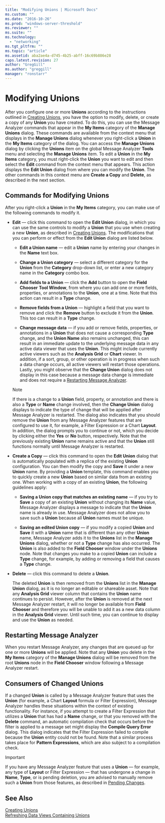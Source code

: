 ```yaml
---
title: "Modifying Unions | Microsoft Docs"
ms.custom: ""
ms.date: "2016-10-26"
ms.prod: "windows-server-threshold"
ms.reviewer: ""
ms.suite: ""
ms.technology: 
  - "networking"
ms.tgt_pltfrm: ""
ms.topic: "article"
ms.assetid: aba2ae4a-d745-4b25-abff-16c69b886e28
caps.latest.revision: 27
author: "GregGill"
ms.author: "greggill"
manager: "ronstarr"
---
```

# Modifying Unions
After you configure one or more **Unions** according to the instructions outlined in [Creating Unions](../messageanalyzer_content/creating-unions.md), you have the option to modify, delete, or create a copy of any **Union** you have created. To do this, you can use the Message Analyzer  commands that appear in the **My Items** category of the **Manage Unions** dialog. These commands are available from the context menu that displays in the **Manage Unions** dialog whenever you right-click a **Union** in the **My Items** category of the dialog. You can access the **Manage Unions** dialog by clicking the **Unions** item on the global Message Analyzer **Tools** menu and selecting the **Manage Unions** item. To edit a **Union** in the **My Items** category, you must right-click the **Union** you want to edit and then select the **Edit** command from the context menu that appears. This action displays the **Edit Union** dialog from where you can modify the **Union**. The other commands in this context menu are **Create a Copy** and **Delete**, as described in the next section.  
  
## Commands for Modifying Unions  
 After you right-click a **Union** in the **My Items** category, you can make use of the following commands to modify it.  
  
-   **Edit** — click this command to open the **Edit Union** dialog, in which you can use the same controls to modify a **Union** that you use when creating a new **Union**, as described in [Creating Unions](../messageanalyzer_content/creating-unions.md). The modifications that you can perform or effect from the **Edit Union** dialog are listed below.  
  
    -   **Edit a Union name** — edit a **Union** name by entering your changes in the **Name** text box.  
  
    -   **Change a Union category** — select a different category for the **Union** from the **Category** drop-down list, or enter a new category name in the **Category** combo box.  
  
    -   **Add fields to a Union** — click the **Add** button to open the **Field Chooser** **Tool Window**, from where you can add one or more fields, properties, or annotations to the **Union**, one at a time. Note that this action can result in a **Type** change.  
  
    -   **Remove fields from a Union** — highlight a field that you want to remove and click the **Remove** button to exclude it from the **Union**. This too can result in a **Type** change.  
  
    -   **Change message data** — if you add or remove fields, properties, or annotations in a **Union** that does not cause a corresponding **Type** change, and the **Union Name** also remains unchanged, this can result in an immediate update to the underlying message data in any active data viewer that uses the **Union**. This might include currently active viewers such as the **Analysis Grid** or **Chart** viewer. In addition, if a sort, group, or other operation is in progress when such a data change occurs, all active viewers will restart those operations. Lastly, you might observe that the **Change Union** dialog does not display in this case because a message data change is immediate and does not require a [Restarting Message Analyzer](../messageanalyzer_content/modifying-unions.md#BKMK_MARestart).  
  
    > [!NOTE]
    >  If there is a change to a **Union** field, property, or annotation and there is also a **Type** or **Name** change involved, then the **Change Union** dialog displays to indicate the type of change that will be applied after Message Analyzer is restarted. The dialog also indicates that you should remove the **Union** from any Message Analyzer features that are configured to use it, for example, a Filter Expression or a Chart **Layout**. In addition, the dialog prompts you to continue or not, which you decide by clicking either the **Yes** or **No** button, respectively. Note that the previously existing **Union** name remains active and that the **Union** still functions normally until Message Analyzer is restarted.  
  
-   **Create a Copy** — click this command to open the **Edit Union** dialog that is automatically populated with a replica of the existing **Union** configuration. You can then modify the copy and **Save** it under a new **Union** name. By providing a **Union** template, this command enables you to quickly create a new **Union** based on similar data from an existing one. When working with a copy of an existing **Union**, the following guidelines apply:  
  
    -   **Saving a Union copy that matches an existing name** — if you try to **Save** a copy of an existing **Union** without changing its **Name** value, Message Analyzer displays a message to indicate that the **Union** name is already in use. Message Analyzer does not allow you to save such a **Union** because all **Union** names must be unique.  
  
    -   **Saving an edited Union copy** — if you modify a copied **Union** and **Save** it with a **Union** name that is different than any other **Union** name, Message Analyzer adds it to the **Unions** list in the **Manage Unions** dialog, whether or not a **Type** change has also occurred. The **Union** is also added to the **Field Chooser** window under the **Unions** node. Note that changes you make to a copied **Union** can include a **Type** change, for example, by adding or removing a field that causes a **Type** change.  
  
-   **Delete** — click this command to delete a **Union**.  
  
     The deleted **Union** is then removed from the **Unions** list in the **Manage Union** dialog, as it is no longer an editable or shareable asset. Note that any **Analysis Grid** viewer column that contains the **Union** name continues to persist. However, after the **Union** is removed at the next Message Analyzer restart, it will no longer be available from **Field Chooser** and therefore you will be unable to add it as a new data column in the **Analysis Grid** viewer. Until such time, you can continue to display and use the **Union** as needed.  
  
<a name="BKMK_MARestart"></a>   
## Restarting Message Analyzer  
 When you restart Message Analyzer, any changes that are queued up for one or more **Unions** will be applied. Note that any **Union** you delete in the **My Items** category of the **Manage Unions** dialog will be removed from the root **Unions** node in the **Field Chooser** window following a Message Analyzer restart.  
  
## Consumers of Changed Unions  
 If a changed **Union** is called by a Message Analyzer feature that uses the **Union** (for example, a Chart **Layout** formula or Filter Expression), Message Analyzer handles these situations within the context of existing functionality. For instance, if you attempt to create a Filter Expression that utilizes a **Union** that has had a **Name** change, or that you removed with the **Delete** command, an automatic compilation check that occurs before the filter is applied to a message set might display the **Compile Query Error** dialog. This dialog indicates that the Filter Expression failed to compile because the **Union** entity could not be found. Note that a similar process takes place for **Pattern Expressions**, which are also subject to a compilation check.  
  
> [!IMPORTANT]
>  If you have any Message Analyzer feature that uses a **Union** — for example, any type of **Layout** or Filter Expression — that has undergone a change in **Name**, **Type**, or is pending deletion, you are advised to manually remove such a **Union** from those features, as described in [Pending Changes](../messageanalyzer_content/refreshing-data-views-containing-unions.md#BKMK_NoDataRefresh).  
  
## See Also  
 [Creating Unions](../messageanalyzer_content/creating-unions.md)   
 [Refreshing Data Views Containing Unions](../messageanalyzer_content/refreshing-data-views-containing-unions.md)